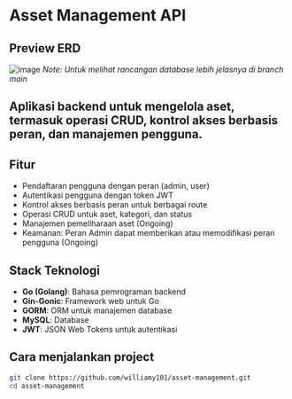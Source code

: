 # Asset Management API

## Preview ERD
![image](https://github.com/user-attachments/assets/a5243dbf-b45c-49ad-a926-0ce5697b3ab2)
*Note: Untuk melihat rancangan database lebih jelasnya di branch main*


 ## Aplikasi backend untuk mengelola aset, termasuk operasi CRUD, kontrol akses berbasis peran, dan manajemen pengguna.

## Fitur

- Pendaftaran pengguna dengan peran (admin, user)
- Autentikasi pengguna dengan token JWT
- Kontrol akses berbasis peran untuk berbagai route
- Operasi CRUD untuk aset, kategori, dan status
- Manajemen pemeliharaan aset (Ongoing)
- Keamanan: Peran Admin dapat memberikan atau memodifikasi peran pengguna (Ongoing)

## Stack Teknologi

- **Go (Golang)**: Bahasa pemrograman backend
- **Gin-Gonic**: Framework web untuk Go
- **GORM**: ORM untuk manajemen database
- **MySQL**: Database
- **JWT**: JSON Web Tokens untuk autentikasi

## Cara menjalankan project
```bash
git clone https://github.com/williamy101/asset-management.git
cd asset-management
